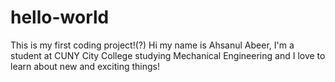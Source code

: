 # hello-world
This is my first coding project!(?)
Hi my name is Ahsanul Abeer, I'm a student at CUNY City College studying Mechanical Engineering and I love to learn about new and exciting things!
